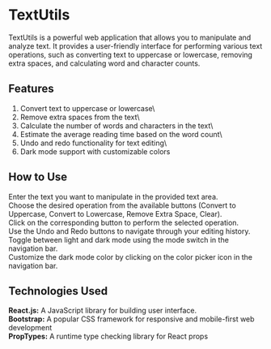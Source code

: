 # TextUtils

TextUtils is a powerful web application that allows you to manipulate and analyze text. It provides a user-friendly interface for performing various text operations, such as converting text to uppercase or lowercase, removing extra spaces, and calculating word and character counts.

## Features
1. Convert text to uppercase or lowercase\
2. Remove extra spaces from the text\
3. Calculate the number of words and characters in the text\
4. Estimate the average reading time based on the word count\
5. Undo and redo functionality for text editing\
6. Dark mode support with customizable colors

## How to Use
Enter the text you want to manipulate in the provided text area.\
Choose the desired operation from the available buttons (Convert to Uppercase, Convert to Lowercase, Remove Extra Space, Clear).\
Click on the corresponding button to perform the selected operation.\
Use the Undo and Redo buttons to navigate through your editing history.\
Toggle between light and dark mode using the mode switch in the navigation bar.\
Customize the dark mode color by clicking on the color picker icon in the navigation bar.

## Technologies Used
<b>React.js:</b> A JavaScript library for building user interface.\
<b>Bootstrap:</b> A popular CSS framework for responsive and mobile-first web development\
<b>PropTypes:</b> A runtime type checking library for React props